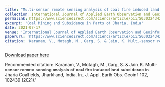 ```yaml
---
title: "Multi-sensor remote sensing analysis of coal fire induced land subsidence in Jharia Coalfields, Jharkhand, India"
collection: International Journal of Applied Earth Observation and Geoinformation
permalink: https://www.sciencedirect.com/science/article/pii/S030324342100146X
excerpt: 'Coal Mining and Subsidence in Parts of Jharia, India'
date: 2021-07-17
venue: 'International Journal of Applied Earth Observation and Geoinformation'
paperurl: 'https://www.sciencedirect.com/science/article/pii/S030324342100146X'
citation: 'Karanam, V., Motagh, M., Garg, S. & Jain, K. Multi-sensor remote sensing analysis of coal fire induced land subsidence in Jharia Coalfields, Jharkhand, India. Int. J. Appl. Earth Obs. Geoinf. 102, 102439 (2021).'
---
```


[Download paper here](https://www.sciencedirect.com/science/article/pii/S030324342100146X)

Recommended citation: 'Karanam, V., Motagh, M., Garg, S. & Jain, K. Multi-sensor remote sensing analysis of coal fire induced land subsidence in Jharia Coalfields, Jharkhand, India. Int. J. Appl. Earth Obs. Geoinf. 102, 102439 (2021).'
